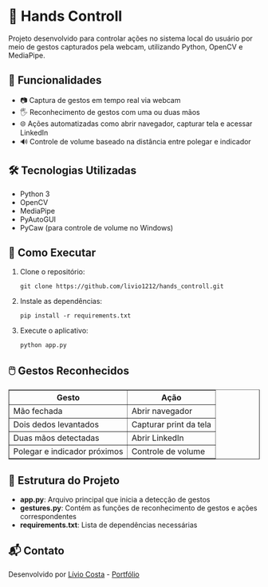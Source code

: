   <h1>🤖 Hands Controll</h1>

  <p>
    Projeto desenvolvido para controlar ações no sistema local do usuário por meio de gestos capturados pela webcam, utilizando Python, OpenCV e MediaPipe.
  </p>

  <h2>🎯 Funcionalidades</h2>
  <ul>
    <li>📷 Captura de gestos em tempo real via webcam</li>
    <li>🖐️ Reconhecimento de gestos com uma ou duas mãos</li>
    <li>🌐 Ações automatizadas como abrir navegador, capturar tela e acessar LinkedIn</li>
    <li>🔊 Controle de volume baseado na distância entre polegar e indicador</li>
  </ul>

  <h2>🛠️ Tecnologias Utilizadas</h2>
  <ul>
    <li>Python 3</li>
    <li>OpenCV</li>
    <li>MediaPipe</li>
    <li>PyAutoGUI</li>
    <li>PyCaw (para controle de volume no Windows)</li>
  </ul>

  <h2>🚀 Como Executar</h2>
  <ol>
    <li>Clone o repositório:
      <pre><code>git clone https://github.com/livio1212/hands_controll.git</code></pre>
    </li>
    <li>Instale as dependências:
      <pre><code>pip install -r requirements.txt</code></pre>
    </li>
    <li>Execute o aplicativo:
      <pre><code>python app.py</code></pre>
    </li>
  </ol>

  <h2>🖱️ Gestos Reconhecidos</h2>
  <table border="1" cellpadding="5">
    <tr>
      <th>Gesto</th>
      <th>Ação</th>
    </tr>
    <tr>
      <td>Mão fechada</td>
      <td>Abrir navegador</td>
    </tr>
    <tr>
      <td>Dois dedos levantados</td>
      <td>Capturar print da tela</td>
    </tr>
    <tr>
      <td>Duas mãos detectadas</td>
      <td>Abrir LinkedIn</td>
    </tr>
    <tr>
      <td>Polegar e indicador próximos</td>
      <td>Controle de volume</td>
    </tr>
  </table>

  <h2>📄 Estrutura do Projeto</h2>
  <ul>
    <li><strong>app.py</strong>: Arquivo principal que inicia a detecção de gestos</li>
    <li><strong>gestures.py</strong>: Contém as funções de reconhecimento de gestos e ações correspondentes</li>
    <li><strong>requirements.txt</strong>: Lista de dependências necessárias</li>
  </ul>

  <h2>📬 Contato</h2>
  <p>
    Desenvolvido por <a href="https://www.linkedin.com/in/livio-costa/">Lívio Costa</a> - <a href="https://devlivio.site/">Portfólio</a>
  </p>
